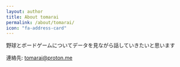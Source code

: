 ```yaml
---
layout: author
title: About tomarai
permalink: /about/tomarai/
icon: "fa-address-card"
---
```


野球とボードゲームについてデータを見ながら話していきたいと思います

連絡先: [tomarai@proton.me](mailto:tomarai@proton.me)
